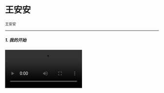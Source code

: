 # 王安安

`王安安`

------

##### 1. 我的开始

<video src="http://ooi407n8x.bkt.clouddn.com/sunya.mp4" controls="controls" style="width:50%;">
</video>
